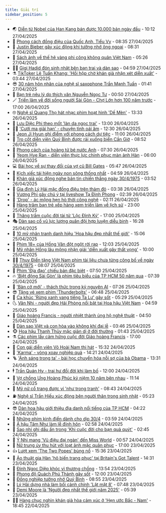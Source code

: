 ```yaml
---
title: Giải trí
sidebar_position: 5
---
```


<!-- vnexpress-giai-tri:START -->
- 🌏 [Diễn từ Nobel của Han Kang bán được 10.000 bản ngày đầu](https://vnexpress.net/dien-tu-nobel-cua-han-kang-ban-duoc-10-000-ban-ngay-dau-4879237.html) - 10:12 27/04/2025
- 💫 [Phong cách đồng điệu của Quốc Anh, Tiểu Vy](https://vnexpress.net/phong-cach-dong-dieu-cua-quoc-anh-tieu-vy-4879250.html) - 08:35 27/04/2025
- 🌮 [Justin Bieber gây xúc động khi tưởng nhớ ông ngoại](https://vnexpress.net/justin-bieber-gay-xuc-dong-khi-tuong-nho-ong-ngoai-4879203.html) - 08:31 27/04/2025
- 🧠 [Sách ảnh về thế hệ vàng phi công không quân Việt Nam](https://vnexpress.net/sach-anh-ve-the-he-vang-phi-cong-khong-quan-viet-nam-4879209.html) - 05:26 27/04/2025
- 👨‍🏫 [Gigi Hadid đón sinh nhật bên bạn trai và dàn sao](https://vnexpress.net/gigi-hadid-don-sinh-nhat-ben-ban-trai-va-dan-sao-4879182.html) - 04:59 27/04/2025
- ⚗️ [TikToker Lê Tuấn Khang: &#39;Hồi hộp chờ khán giả nhận xét diễn xuất&#39;](https://vnexpress.net/tiktoker-le-tuan-khang-hoi-hop-cho-khan-gia-nhan-xet-dien-xuat-4879175.html) - 03:44 27/04/2025
- 😎 [30 năm hôn nhân của nghệ sĩ saxophone Trần Mạnh Tuấn](https://vnexpress.net/30-nam-hon-nhan-cua-nghe-si-saxophone-tran-manh-tuan-4878413.html) - 01:41 27/04/2025
- 🫣 [Bạn trẻ nêu lý do thích văn Nguyễn Ngọc Tư](https://vnexpress.net/ban-tre-neu-ly-do-thich-van-nguyen-ngoc-tu-4879060.html) - 00:50 27/04/2025
- 🪄 [Triển lãm về đời sống người Sài Gòn - Chợ Lớn hơn 100 năm trước](https://vnexpress.net/trien-lam-ve-doi-song-nguoi-sai-gon-cho-lon-hon-100-nam-truoc-4879067.html) - 17:00 26/04/2025
- 🤓 [Nghệ sĩ Quang Thọ hát nhạc phim hoạt hình &#39;Dế Mèn&#39;](https://vnexpress.net/nghe-si-quang-tho-hat-nhac-phim-hoat-hinh-de-men-4878934.html) - 13:33 26/04/2025
- 🫶 [Lưu Diệc Phi theo mốt &#39;làn da ngọc trai&#39;](https://vnexpress.net/luu-diec-phi-theo-mot-lan-da-ngoc-trai-4878958.html) - 13:00 26/04/2025
- 🧑‍🏫 [&#39;Cưới ma giải hạn&#39; - chuyện tình oái ăm](https://vnexpress.net/giai-tri/phim/thu-vien-phim/the-red-envelope-799) - 12:30 26/04/2025
- 🦄 [Jeon Ji Hyun ghi điểm với phong cách dự tiệc](https://vnexpress.net/jeon-ji-hyun-ghi-diem-voi-phong-cach-du-tiec-4875809.html) - 11:00 26/04/2025
- 💫 [Tro cốt diễn viên Quý Bình được rải xuống biển Cần Giờ](https://vnexpress.net/tro-cot-dien-vien-quy-binh-duoc-rai-xuong-bien-can-gio-4878606.html) - 08:52 26/04/2025
- 🎊 [Phong cách của hoàng tử bé nước Anh](https://vnexpress.net/phong-cach-cua-hoang-tu-be-nuoc-anh-4878450.html) - 07:30 26/04/2025
- 👹 [Yeom Hye Ran - diễn viên thực lực chinh phục màn ảnh Hàn](https://vnexpress.net/yeom-hye-ran-dien-vien-thuc-luc-chinh-phuc-man-anh-han-4878507.html) - 06:00 26/04/2025
- 💻 [Bài học về sự thay đổi của vợ cũ Bill Gates](https://vnexpress.net/bai-hoc-ve-su-thay-doi-cua-vo-cu-bill-gates-4875635.html) - 05:47 26/04/2025
- 🤡 [Kịch xiếc tái hiện ngày non sông thống nhất](https://vnexpress.net/kich-xiec-tai-hien-ngay-non-song-thong-nhat-4878890.html) - 04:59 26/04/2025
- 🥰 [Khán giả xúc động nghe bản tin chiến thắng ngày 30/4/1975](https://vnexpress.net/khan-gia-xuc-dong-nghe-ban-tin-chien-thang-ngay-30-4-1975-4878897.html) - 03:52 26/04/2025
- 🚀 [Gia đình Lý Hải mặc đồng điệu trên thảm đỏ](https://vnexpress.net/gia-dinh-ly-hai-mac-dong-dieu-tren-tham-do-4878912.html) - 03:38 26/04/2025
- 📝 [Vương Phi gây chú ý tại liveshow Tạ Đình Phong](https://vnexpress.net/vuong-phi-gay-chu-y-tai-liveshow-ta-dinh-phong-4878877.html) - 02:39 26/04/2025
- 🐲 [&#39;Drop&#39; - ác mộng hẹn hò thời công nghệ](https://vnexpress.net/giai-tri/phim/thu-vien-phim/drop-800) - 02:11 26/04/2025
- 🎃 [Hàng trăm bạn trẻ xếp hàng xem triển lãm về lịch sử](https://vnexpress.net/hang-tram-ban-tre-xep-hang-xem-trien-lam-ve-lich-su-4878618.html) - 23:00 25/04/2025
- 🤠 [Thăng trầm cuộc đời tài tử &#39;Lộc Đỉnh Ký&#39;](https://vnexpress.net/thang-tram-cuoc-doi-tai-tu-loc-dinh-ky-4878448.html) - 17:00 25/04/2025
- 🎭 [Dàn sao cổ vũ lực lượng quân đội hợp luyện diễu binh](https://vnexpress.net/dan-sao-co-vu-luc-luong-quan-doi-hop-luyen-dieu-binh-4878809.html) - 16:28 25/04/2025
- 🧰 [10 mỹ nhân tranh danh hiệu &#39;Hoa hậu đẹp nhất thế giới&#39;](https://vnexpress.net/10-my-nhan-tranh-danh-hieu-hoa-hau-dep-nhat-the-gioi-4878720.html) - 15:06 25/04/2025
- 🦍 [Phim 18+ của Hồng Vân đột ngột rời rạp](https://vnexpress.net/phim-18-cua-hong-van-dot-ngot-roi-rap-4878771.html) - 12:03 25/04/2025
- 🌝 [Mỹ nhân Hồng lâu mộng nhận giải &#39;diễn xuất gây thất vọng&#39;](https://vnexpress.net/my-nhan-hong-lau-mong-nhan-giai-dien-xuat-gay-that-vong-4878663.html) - 10:00 25/04/2025
- 🧑‍💻 [Thụy Điển tặng Việt Nam phim tài liệu chưa từng công bố về ngày 30/4/1975](https://vnexpress.net/thuy-dien-tang-viet-nam-phim-tai-lieu-chua-tung-cong-bo-ve-ngay-30-4-1975-4878615.html) - 08:07 25/04/2025
- 🥸 [Phim &#39;Địa đạo&#39; chiếu bản đặc biệt](https://vnexpress.net/phim-dia-dao-chieu-ban-dac-biet-4878577.html) - 07:50 25/04/2025
- 🔥 [&#39;Biệt động Sài Gòn&#39; là phim tiêu biểu của TP HCM 50 năm qua](https://vnexpress.net/biet-dong-sai-gon-la-phim-tieu-bieu-cua-tp-hcm-50-nam-qua-4878587.html) - 07:39 25/04/2025
- 🐎 [&#39;Bàn cờ mới&#39; - thách thức trong kỷ nguyên AI](https://vnexpress.net/ban-co-moi-thach-thuc-trong-ky-nguyen-ai-4877858.html) - 07:26 25/04/2025
- 😎 [Tặng vé xem phim &#39;Thunderbolts&#39;](https://vnexpress.net/tang-ve-xem-phim-thunderbolts-4878438.html) - 06:48 25/04/2025
- 🦄 [Ca khúc &#39;Rừng xanh vang tiếng Ta Lư&#39; gây sốt](https://vnexpress.net/ca-khuc-rung-xanh-vang-tieng-ta-lu-gay-sot-4878503.html) - 05:29 25/04/2025
- 🌜 [Vân Nhi - người đẹp Hải Phòng nổi bật tại Hoa hậu Việt Nam](https://vnexpress.net/van-nhi-nguoi-dep-hai-phong-noi-bat-tai-hoa-hau-viet-nam-4878504.html) - 04:59 25/04/2025
- 🚦 [Giáo hoàng Francis - người nhiệt thành ủng hộ nghệ thuật](https://vnexpress.net/giao-hoang-francis-nguoi-nhiet-thanh-ung-ho-nghe-thuat-4877847.html) - 04:50 25/04/2025
- 🧐 [Dàn sao Việt và con hòa vào không khí đại lễ](https://vnexpress.net/dan-sao-viet-va-con-hoa-vao-khong-khi-dai-le-4878107.html) - 03:46 25/04/2025
- 🐵 [Hoa hậu Thanh Thủy mặc giản dị ở đời thường](https://vnexpress.net/hoa-hau-thanh-thuy-mac-gian-di-o-doi-thuong-4878093.html) - 01:43 25/04/2025
- ⚗️ [Các phim lấy cảm hứng cuộc đời Giáo hoàng Francis](https://vnexpress.net/cac-phim-lay-cam-hung-cuoc-doi-giao-hoang-francis-4877964.html) - 17:00 24/04/2025
- 👺 [Con gái diễn viên Võ Hoài Nam thi hát](https://vnexpress.net/con-gai-dien-vien-vo-hoai-nam-thi-hat-4878240.html) - 15:32 24/04/2025
- 🌊 [&#39;Karma&#39; - vòng xoay nghiệp quả](https://vnexpress.net/giai-tri/phim/thu-vien-phim/karma-797) - 14:21 24/04/2025
- 🪜 [&#39;Ánh sáng trong ta&#39; - bài học chuyển hóa nỗi sợ của bà Obama](https://vnexpress.net/anh-sang-trong-ta-bai-hoc-chuyen-hoa-noi-so-cua-ba-obama-4878077.html) - 13:31 24/04/2025
- 🕴 [Trần Quán Hy - trai hư đổi đời khi làm bố](https://vnexpress.net/tran-quan-hy-trai-hu-doi-doi-khi-lam-bo-4877986.html) - 12:00 24/04/2025
- 💃 [Vợ chồng Ưng Hoàng Phúc kỷ niệm 10 năm bên nhau](https://vnexpress.net/vo-chong-ung-hoang-phuc-ky-niem-10-nam-ben-nhau-4878039.html) - 11:14 24/04/2025
- 🦄 [Mỹ nữ cổ trang được ví &#39;như trong tranh&#39;](https://vnexpress.net/my-nu-co-trang-duoc-vi-nhu-trong-tranh-4878183.html) - 08:43 24/04/2025
- ⛽️ [Nghệ sĩ Trần Hiếu xúc động bên người thân trong sinh nhật](https://vnexpress.net/nghe-si-tran-hieu-xuc-dong-ben-nguoi-than-trong-sinh-nhat-4878056.html) - 05:23 24/04/2025
- 😎 [Dàn hoa hậu giới thiệu địa danh nổi tiếng của TP HCM](https://vnexpress.net/dan-hoa-hau-gioi-thieu-dia-danh-noi-tieng-cua-tp-hcm-4877103.html) - 04:22 24/04/2025
- 🌊 [Những phim kinh điển dành cho dịp 30/4](https://vnexpress.net/nhung-phim-kinh-dien-danh-cho-dip-30-4-4873615.html) - 03:59 24/04/2025
- 🐲 [Á hậu Tâm Như làm lễ đính hôn](https://vnexpress.net/a-hau-tam-nhu-lam-le-dinh-hon-4877908.html) - 02:58 24/04/2025
- 💂 [Sao nhí ghi dấu ấn trong &#39;Khi cuộc đời cho bạn quả quýt&#39;](https://vnexpress.net/sao-nhi-ghi-dau-an-trong-khi-cuoc-doi-cho-ban-qua-quyt-4877309.html) - 02:45 24/04/2025
- 🙉 [Ý Nhi mang &#39;Vũ điệu đại ngàn&#39; đến Miss World](https://vnexpress.net/y-nhi-mang-vu-dieu-dai-ngan-den-miss-world-4877894.html) - 00:57 24/04/2025
- 💪 [Nữ trung úy thu hút với loạt ảnh mặc quân phục](https://vnexpress.net/nu-trung-uy-thu-hut-voi-loat-anh-mac-quan-phuc-4877664.html) - 17:00 23/04/2025
- 👍 [Lượt xem &#39;The Two Popes&#39; bùng nổ](https://vnexpress.net/luot-xem-the-two-popes-bung-no-4877690.html) - 15:36 23/04/2025
- 💪 [Ảo thuật gia Hàn &#39;hô biến trang phục&#39; tại Britain&#39;s Got Talent](https://vnexpress.net/ao-thuat-gia-han-ho-bien-trang-phuc-tai-britain-s-got-talent-4877196.html) - 14:31 23/04/2025
- 💄 [Đinh Ngọc Diệp khóc vì thương chồng](https://vnexpress.net/dinh-ngoc-diep-khoc-vi-thuong-chong-4877872.html) - 13:54 23/04/2025
- 🦩 [Phong độ Quách Phú Thành gây sốt](https://vnexpress.net/phong-do-quach-phu-thanh-gay-sot-4877563.html) - 12:00 23/04/2025
- 🥸 [Đồng nghiệp tưởng nhớ Quý Bình](https://vnexpress.net/dong-nghiep-tuong-nho-quy-binh-4877688.html) - 08:55 23/04/2025
- 🧰 [Lý Hải dựng nhà làm bối cảnh chính &#39;Lật mặt 8&#39;](https://vnexpress.net/ly-hai-dung-nha-lam-boi-canh-chinh-lat-mat-8-4877645.html) - 07:48 23/04/2025
- 💼 [Demi Moore là &#39;Người đẹp nhất thế giới năm 2025&#39;](https://vnexpress.net/demi-moore-la-nguoi-dep-nhat-the-gioi-nam-2025-4877648.html) - 05:39 23/04/2025
- 🧑‍💻 [Hàng chục nghìn khán giả hòa cảm xúc ở &#39;Hẹn ước Bắc - Nam&#39;](https://vnexpress.net/hang-chuc-nghin-khan-gia-hoa-cam-xuc-o-hen-uoc-bac-nam-4877445.html) - 18:45 22/04/2025<!-- vnexpress-giai-tri:END -->
